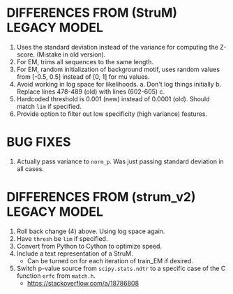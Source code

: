 # DIFFERENCES FROM (StruM) LEGACY MODEL

1. Uses the standard deviation instead of the variance 
   for computing the Z-score. (Mistake in old version).
2. For EM, trims all sequences to the same length.
3. For EM, random initialization of background motif, uses
   random values from [-0.5, 0.5] instead of [0, 1] for mu
   values.
4. Avoid working in log space for likelihoods.
   a. Don't log things initially
   b. Replace lines 478-489 (old) with lines (602-605)
   c.
5. Hardcoded threshold is 0.001 (new) instead of 0.0001 
   (old). Should match `lim` if specified.
6. Provide option to filter out low specificity (high variance)
   features.

# BUG FIXES
1. Actually pass variance to `norm_p`. Was just passing 
   standard deviation in all cases.

# DIFFERENCES FROM (strum_v2) LEGACY MODEL
1. Roll back change (4) above. Using log space again.
2. Have `thresh` be `lim` if specified.
3. Convert from Python to Cython to optimize speed.
4. Include a text representation of a StruM.
    - Can be turned on for each iteration of train_EM if 
      desired.
5. Switch p-value source from `scipy.stats.ndtr` to a specific
   case of the C function `erfc` from `match.h`.
    - https://stackoverflow.com/a/18786808